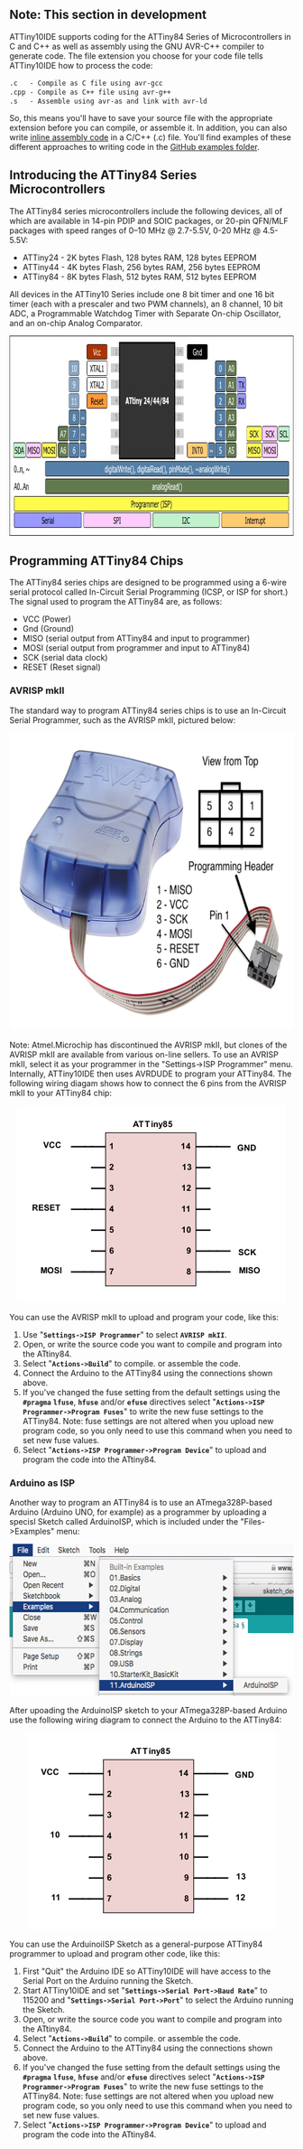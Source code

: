 ## Note: This section in development

ATTiny10IDE supports coding for the ATTiny84 Series of Microcontrollers in C and C++ as well as assembly using the GNU AVR-C++ compiler to generate code.  The file extension you choose for your code file tells ATTiny10IDE how to process the code:

    .c   - Compile as C file using avr-gcc
    .cpp - Compile as C++ file using avr-g++
    .s   - Assemble using avr-as and link with avr-ld
    
So, this means you'll have to save your source file with the appropriate extension before you can compile, or assemble it.  In addition, you can also write [inline assembly code](https://web.stanford.edu/class/ee281/projects/aut2002/yingzong-mouse/media/GCCAVRInlAsmCB.pdf) in a C/C++ (.c) file.  You'll find examples of these different approaches to writing code in the [GitHub examples folder](https://github.com/wholder/ATTiny10IDE/tree/master/examples).

## Introducing the ATTiny84 Series Microcontrollers

The ATTiny84 series microcontrollers include the following devices, all of which are available in 14-pin PDIP and SOIC packages, or 20-pin QFN/MLF packages with speed ranges of 0–10 MHz @ 2.7-5.5V, 0-20 MHz @ 4.5-5.5V:

+ ATTiny24 - 2K bytes Flash, 128 bytes RAM, 128 bytes EEPROM
+ ATTiny44 - 4K bytes Flash, 256 bytes RAM, 256 bytes EEPROM
+ ATTiny84 - 8K bytes Flash, 512 bytes RAM, 512 bytes EEPROM

All devices in the ATTiny10 Series include one 8 bit timer and one 16 bit timer (each with a prescaler and two PWM channels), an 8 channel, 10 bit ADC, a Programmable Watchdog Timer with Separate On-chip Oscillator, and an on-chip Analog Comparator.

<p align="center"><img src="images/tiny84pins.jpg" width="889" height="354"></p>

## Programming ATTiny84 Chips

The ATTiny84 series chips are designed to be programmed using a 6-wire serial protocol called In-Circuit Serial Programming (ICSP, or ISP for short.)  The signal used to program the ATTiny84 are, as follows:

+ VCC (Power)
+ Gnd (Ground)
+ MISO (serial output from ATTiny84 and input to programmer)
+ MOSI (serial output from programmer and input to ATTiny84)
+ SCK (serial data clock)
+ RESET (Reset signal)


### AVRISP mkII

The standard way to program ATTiny84 series chips is to use an In-Circuit Serial Programmer, such as the AVRISP mkII, pictured below:

<p align="center"><img src="images/ATAVRISP2.jpg" width="700" height="527"></p>

Note: Atmel.Microchip has discontinued the AVRISP mkII, but clones of the AVRISP mkII are available from various on-line sellers.  To use an AVRISP mkII, select it as your programmer in the "Settings->ISP Programmer" menu.  Internally, ATTiny10IDE then uses AVRDUDE to program your ATTiny84.  The following wiring diagam shows how to connect the 6 pins from the AVRISP mkII to your ATTiny84 chip:

<p align="center"><img src="images/ATTiny84-to-AVRISP-mkII.png" width="476" height="349"></p>

You can use the AVRISP mkII to upload and program your code, like this:

 1. Use "**`Settings->ISP Programmer`**" to select **`AVRISP mkII`**.
 2. Open, or write the source code you want to compile and program into the ATtiny84.
 3. Select "**`Actions->Build`**" to compile. or assemble the code.
 4. Connect the Arduino to the ATTiny84 using the connections shown above.
 5. If you've changed the fuse setting from the default settings using the **`#pragma`** **`lfuse`**, **`hfuse`** and/or **`efuse`** directives select "**`Actions->ISP Programmer->Program Fuses`**" to write the new fuse settings to the ATTiny84.  Note: fuse settings are not altered when you upload new program code, so you only need to use this command when you need to set new fuse values. 
 6. Select "**`Actions->ISP Programmer->Program Device`**" to upload and program the code into the ATtiny84.

### Arduino as ISP

Another way to program an ATTiny84 is to use an ATmega328P-based Arduino (Arduino UNO, for example) as a programmer by uploading a specisl Sketch called ArduinoISP, which is included under the "Files->Examples" menu:

<p align="center"><img src="images/ArduinoISP.png" width="584" height="269"></p>

After upoading the ArduinoISP sketch to your ATmega328P-based Arduino use the following wiring diagram to connect the Arduino to the ATTiny84:

<p align="center"><img src="images/ATTiny84-to-ArduinoISP.png" width="442" height="349"></p>

You can use the ArduinoiISP Sketch as a general-purpose ATTiny84 programmer to upload and program other code, like this:

 1. First "Quit" the Arduino IDE so ATTiny10IDE will have access to the Serial Port on the Arduino running the Sketch.
 2. Start ATTiny10IDE and set "**`Settings->Serial Port->Baud Rate`**" to 115200 and "**`Settings->Serial Port->Port`**" to select the Arduino running the Sketch.
 3. Open, or write the source code you want to compile and program into the ATtiny84.
 4. Select "**`Actions->Build`**" to compile. or assemble the code.
 5. Connect the Arduino to the ATTiny84 using the connections shown above.
 6. If you've changed the fuse setting from the default settings using the **`#pragma`** **`lfuse`**, **`hfuse`** and/or **`efuse`** directives select "**`Actions->ISP Programmer->Program Fuses`**" to write the new fuse settings to the ATTiny84.  Note: fuse settings are not altered when you upload new program code, so you only need to use this command when you need to set new fuse values. 
 7. Select "**`Actions->ISP Programmer->Program Device`**" to upload and program the code into the ATtiny84.
